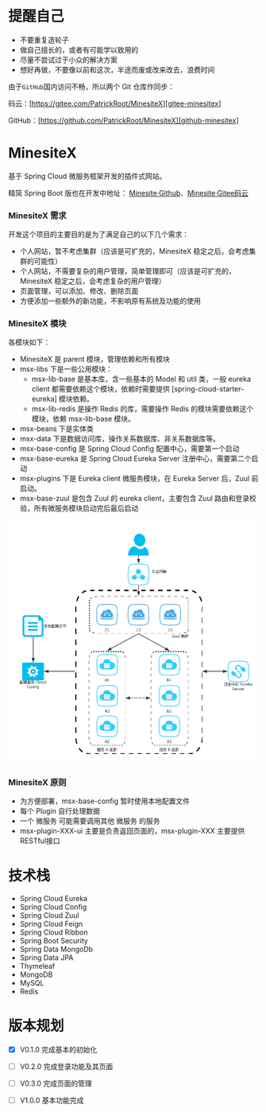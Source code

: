 
# 提醒自己

- 不要重复造轮子
- 做自己擅长的，或者有可能学以致用的
- 尽量不尝试过于小众的解决方案
- 想好再做，不要像以前和这次，半途而废或改来改去，浪费时间

由于`GitHub`国内访问不畅，所以两个 Git 仓库作同步：

码云：[https://gitee.com/PatrickRoot/MinesiteX][gitee-minesitex]

GitHub：[https://github.com/PatrickRoot/MinesiteX][github-minesitex]

# MinesiteX

基于 Spring Cloud 微服务框架开发的插件式网站。

精简 Spring Boot 版也在开发中地址： [Minesite·Github][github-minesite]、[Minesite·Gitee码云][gitee-minesite] 

### MinesiteX 需求

开发这个项目的主要目的是为了满足自己的以下几个需求：

- 个人网站，暂不考虑集群（应该是可扩充的，MinesiteX 稳定之后，会考虑集群的可能性）
- 个人网站，不需要复杂的用户管理，简单管理即可（应该是可扩充的，MinesiteX 稳定之后，会考虑复杂的用户管理）
- 页面管理，可以添加、修改、删除页面
- 方便添加一些额外的新功能，不影响原有系统及功能的使用
 
### MinesiteX 模块

  各模块如下：

- MinesiteX 是 parent 模块，管理依赖和所有模块
- msx-libs 下是一些公用模块：
    - msx-lib-base 是基本库，含一些基本的 Model 和 util 类，一般 eureka client 都需要依赖这个模块，依赖时需要提供 [spring-cloud-starter-eureka] 模块依赖。
    - msx-lib-redis 是操作 Redis 的库，需要操作 Redis 的模块需要依赖这个模块，依赖 msx-lib-base 模块。
- msx-beans 下是实体类
- msx-data 下是数据访问库，操作关系数据库、非关系数据库等。
- msx-base-config 是 Spring Cloud Config 配置中心，需要第一个启动
- msx-base-eureka 是 Spring Cloud Eureka Server 注册中心，需要第二个启动
- msx-plugins 下是 Eureka client 微服务模块，在 Eureka Server 后，Zuul 前启动。
- msx-base-zuul 是包含 Zuul 的 eureka client，主要包含 Zuul 路由和登录校验，所有微服务模块启动完后最后启动

![拓扑图](doc/server.png?raw=true)

### MinesiteX 原则

- 为方便部署，msx-base-config 暂时使用本地配置文件
- 每个 Plugin 自行处理数据
- 一个 微服务 可能需要调用其他 微服务 的服务
- msx-plugin-XXX-ui 主要是负责返回页面的，msx-plugin-XXX 主要提供 RESTful接口

# 技术栈

- Spring Cloud Eureka
- Spring Cloud Config
- Spring Cloud Zuul
- Spring Cloud Feign
- Spring Cloud Ribbon
- Spring Boot Security
- Spring Data MongoDb
- Spring Data JPA
- Thymeleaf
- MongoDB
- MySQL
- Redis

# 版本规划

- [X] V0.1.0 完成基本的初始化
- [ ] V0.2.0 完成登录功能及其页面
- [ ] V0.3.0 完成页面的管理
- [ ] V1.0.0 基本功能完成


[github-minesitex]: https://github.com/PatrickRoot/MinesiteX
[gitee-minesitex]: https://gitee.com/PatrickRoot/MinesiteX

[github-minesite]: https://github.com/PatrickRoot/Minesite
[gitee-minesite]: https://gitee.com/PatrickRoot/Minesite

